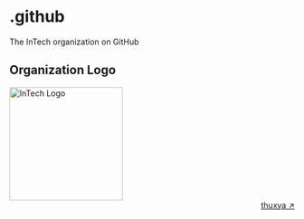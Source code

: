# .github
The InTech organization on GitHub


<!-- organization logo -->
## Organization Logo
<image src="https://github.com/TECH-C-InTech/.github/blob/main/images/intech-logo.png" width="200" alt="InTech Logo" />


<!-- license -->
<div align="right">
    <a href="/">thuxya ↗︎</a>
</div>

